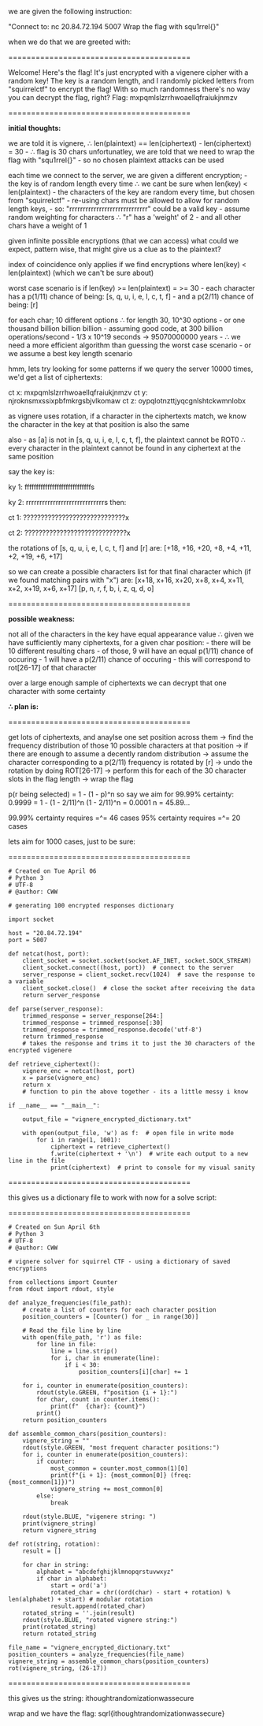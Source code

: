 we are given the following instruction:

"Connect to: nc 20.84.72.194 5007 Wrap the flag with squ1rrel{}"

when we do that we are greeted with:

========================================

Welcome! Here's the flag! It's just encrypted with a vigenere cipher with a random key!
The key is a random length, and I randomly picked letters from "squirrelctf" to encrypt the flag!
With so much randomness there's no way you can decrypt the flag, right?
Flag: mxpqmlslzrrhwoaellqfraiukjnmzv

========================================

**initial thoughts:**

we are told it is vignere, ∴ len(plaintext) == len(ciphertext)
	- len(ciphertext) = 30
	- ∴ flag is 30 chars
unfortunatley, we are told that we need to wrap the flag with "squ1rrel{}" - so no chosen plaintext attacks can be used

each time we connect to the server, we are given a different encryption;
	- the key is of random length every time ∴ we cant be sure when len(key) < len(plaintext)
	- the characters of the key are random every time, but chosen from "squirrelctf"
		- re-using chars must be allowed to allow for random length keys,
		- so: "rrrrrrrrrrrrrrrrrrrrrrrrrrrrr" could be a valid key
	- assume random weighting for characters ∴ "r" has a 'weight' of 2
	- and all other chars have a weight of 1
	
given infinite possible encryptions (that we can access) what could we expect, pattern wise,
that might give us a clue as to the plaintext?

index of coincidence only applies if we find encryptions where len(key) < len(plaintext)
(which we can't be sure about)

worst case scenario is if len(key) >= len(plaintext) = >= 30
	- each character has a p(1/11) chance of being: [s, q, u, i, e, l, c, t, f]
	- and a p(2/11) chance of being: [r]
	
for each char; 10 different options ∴ for length 30, 10^30 options - or one thousand billion billion billion
	- assuming good code, at 300 billion operations/second
	- 1/3 x 10^19 seconds -> 95070000000 years
	- ∴ we need a more efficient algorithm than guessing the worst case scenario
	- or we assume a best key length scenario

hmm, lets try looking for some patterns
if we query the server 10000 times, we'd get a list of ciphertexts:

ct x: mxpqmlslzrrhwoaellqfraiukjnmzv
ct y: njroknsmxssixpbfmkrgsbjvlkomaw
ct z: oypqlotnzttjyqcgnlshtckwmnlobx

as vignere uses rotation, if a character in the ciphertexts match,
we know the character in the key at that position is also the same

also - as [a] is not in [s, q, u, i, e, l, c, t, f], the plaintext cannot be ROT0
∴ every character in the plaintext cannot be found in any ciphertext at the same position

say the key is:

ky 1: fffffffffffffffffffffffffffffs

ky 2: rrrrrrrrrrrrrrrrrrrrrrrrrrrrrs
then:

ct 1: ?????????????????????????????x

ct 2: ?????????????????????????????x

the rotations of [s, q, u, i, e, l, c, t, f] and [r] are: [+18, +16, +20, +8, +4, +11, +2, +19, +6, +17]

so we can create a possible characters list for that final character
which (if we found matching pairs with "x") are:
[x+18, x+16, x+20, x+8, x+4, x+11, x+2, x+19, x+6, x+17]
[p, n, r, f, b, i, z, q, d, o]

========================================

**possible weakness:**

not all of the characters in the key have equal appearance value
∴ given we have sufficiently many ciphertexts, for a given char position:
	- there will be 10 different resulting chars
	- of those, 9 will have an equal p(1/11) chance of occuring
	- 1 will have a p(2/11) chance of occuring - this will correspond to rot[26-17] of that character
	
over a large enough sample of ciphertexts
we can decrypt that one character with some certainty

**∴ plan is:**

========================================

get lots of ciphertexts, and anaylse one set position across them ->
find the frequency distribution of those 10 possible characters at that position ->
if there are enough to assume a decently random distribution ->
assume the character corresponding to a p(2/11) frequency is rotated by [r] ->
undo the rotation by doing ROT[26-17] ->
perform this for each of the 30 character slots in the flag length ->
wrap the flag

p(r being selected) = 1 - (1 - p)^n
so say we aim for 99.99% certainty:
0.9999 = 1 - (1 - 2/11)^n
(1 - 2/11)^n = 0.0001
n = 45.89...

99.99% certainty requires =^= 46 cases
95% certainty requires =^= 20 cases

lets aim for 1000 cases, just to be sure:

========================================
```
# Created on Tue April 06
# Python 3
# UTF-8
# @author: CWW

# generating 100 encrypted responses dictionary

import socket

host = "20.84.72.194"
port = 5007

def netcat(host, port):
    client_socket = socket.socket(socket.AF_INET, socket.SOCK_STREAM)
    client_socket.connect((host, port))  # connect to the server
    server_response = client_socket.recv(1024)  # save the response to a variable
    client_socket.close()  # close the socket after receiving the data
    return server_response

def parse(server_response):
    trimmed_response = server_response[264:]
    trimmed_response = trimmed_response[:30]
    trimmed_response = trimmed_response.decode('utf-8')
    return trimmed_response
    # takes the response and trims it to just the 30 characters of the encrypted vigenere

def retrieve_ciphertext():
    vignere_enc = netcat(host, port)
    x = parse(vignere_enc)
    return x
    # function to pin the above together - its a little messy i know

if __name__ == "__main__":
    
    output_file = "vignere_encrypted_dictionary.txt"
    
    with open(output_file, 'w') as f:  # open file in write mode
        for i in range(1, 1001):
            ciphertext = retrieve_ciphertext()
            f.write(ciphertext + '\n')  # write each output to a new line in the file
            print(ciphertext)  # print to console for my visual sanity
```		
========================================

this gives us a dictionary file to work with
now for a solve script:

========================================
```
# Created on Sun April 6th
# Python 3
# UTF-8
# @author: CWW

# vignere solver for squirrel CTF - using a dictionary of saved encryptions

from collections import Counter
from rdout import rdout, style

def analyze_frequencies(file_path):
    # create a list of counters for each character position
    position_counters = [Counter() for _ in range(30)]
    
    # Read the file line by line
    with open(file_path, 'r') as file:
        for line in file:
            line = line.strip()
            for i, char in enumerate(line):
                if i < 30:
                    position_counters[i][char] += 1
                 
    for i, counter in enumerate(position_counters):
        rdout(style.GREEN, f"position {i + 1}:")
        for char, count in counter.items():
            print(f"  {char}: {count}")
        print()
    return position_counters

def assemble_common_chars(position_counters):
    vignere_string = ""
    rdout(style.GREEN, "most frequent character positions:")
    for i, counter in enumerate(position_counters):
        if counter:
            most_common = counter.most_common(1)[0]
            print(f"{i + 1}: {most_common[0]} (freq: {most_common[1]})")
            vignere_string += most_common[0]
        else:
            break
    
    rdout(style.BLUE, "vigenere string: ")
    print(vignere_string)
    return vignere_string

def rot(string, rotation):
    result = []
    
    for char in string:
        alphabet = "abcdefghijklmnopqrstuvwxyz"
        if char in alphabet:
            start = ord('a')
            rotated_char = chr((ord(char) - start + rotation) % len(alphabet) + start) # modular rotation
            result.append(rotated_char)
    rotated_string = ''.join(result)        
    rdout(style.BLUE, "rotated vignere string:")
    print(rotated_string)
    return rotated_string

file_name = "vignere_encrypted_dictionary.txt"
position_counters = analyze_frequencies(file_name)
vignere_string = assemble_common_chars(position_counters)
rot(vignere_string, (26-17))
```
========================================

this gives us the string: ithoughtrandomizationwassecure

wrap and we have the flag: sqrl{ithoughtrandomizationwassecure}

